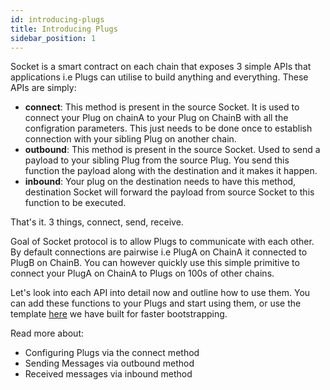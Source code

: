 ```yaml
---
id: introducing-plugs
title: Introducing Plugs
sidebar_position: 1
---
```


Socket is a smart contract on each chain that exposes 3 simple APIs that applications i.e Plugs can utilise to build anything and everything. These APIs are simply:
- **connect**: This method is present in the source Socket. It is used to connect your Plug on chainA to your Plug on ChainB with all the configration parameters. This just needs to be done once to establish connection with your sibling Plug on another chain.
- **outbound**: This method is present in the source Socket. Used to send a payload to your sibling Plug from the source Plug. You send this function the payload along with the destination and it makes it happen.
- **inbound**: Your plug on the destination needs to have this method, destination Socket will forward the payload from source Socket to this function to be executed. 

That's it. 3 things, connect, send, receive. 

Goal of Socket protocol is to allow Plugs to communicate with each other. By default connections are pairwise i.e PlugA on ChainA it connected to PlugB on ChainB. You can however quickly use this simple primitive to connect your PlugA on ChainA to Plugs on 100s of other chains.

Let's look into each API into detail now and outline how to use them. You can add these functions to your Plugs and start using them, or use the template [here](https://github.com/SocketDotTech/socketDL-examples/blob/main/src/templates/PlugBase.sol) we have built for faster bootstrapping. 

<!-- // TODO: link to the right places -->
Read more about:
- Configuring Plugs via the connect method
- Sending Messages via outbound method
- Received messages via inbound method


<!--         

2. `outbound`
    - Calls `outbound` method on Socket which sends the designated message(`payload`) to be executed on sibling Plug
        
        ```javascript
        function outbound(
                uint256 chainSlug,
                uint256 gasLimit,
                uint256 fees,
                bytes memory payload
            ) internal {
                socket.outbound{value: fees}(chainSlug, gasLimit, payload);
        }
        ```
        

3. `inbound`
    - `inbound` method is called on the destination plug by Socket executors to send the payload
    - The payload received can be used by the destination plug in any arbitrary way
        
        ```javascript
        function inbound(
                uint256 siblingChainSlug_,
                bytes calldata payload_
            ) external payable {
                require(msg.sender == address(socket), "Not Socket");

        		// Performs arbitrary action with payload
        		performArbitraryAction(payload_)
         }
        ```
         -->
